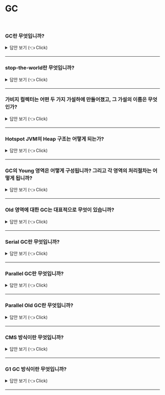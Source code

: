 # GC
<br>

### GC란 무엇입니까? 

<details>
   <summary> 답안 보기 (👈 Click)</summary>
<br />

+ 더 이상 참조되지 않는 객체를 모아서 정리하는 것을 의미합니다. 
</details>

-----------------------

### stop-the-world란 무엇입니까? 

<details>
   <summary> 답안 보기 (👈 Click)</summary>
<br />
[참고: https://d2.naver.com/helloworld/1329] 
   
+ stop-the-world란, GC를 실행하기 위해 JVM이 애플리케이션 실행을 멈추는 것을 의미합니다. <br>
  stop-the-world가 발생하면 GC를 실행하는 쓰레드를 제외한 나머지 쓰레드는 모두 작업을 멈춥니다. <br>
  GC 작업을 완료한 이후에야 중단했던 작업을 다시 시작합니다. <br> 
  어떤 GC 알고리즘을 사용하더라도 stop-the-world는 발생합니다. <br>
  대개의 경우 GC 튜닝이란 이 stop-the-world 시간을 줄이는 것입니다.  
</details>

-----------------------

### 가비지 컬렉터는 어떤 두 가지 가설하에 만들어졌고, 그 가설의 이름은 무엇인가? 

<details>
   <summary> 답안 보기 (👈 Click)</summary>
<br />
[참고: https://d2.naver.com/helloworld/1329] 
   
+ (1) 대부분의 객체는 금방 접근 불가능 상태(unreachable)가 됩니다. <br>
  (2) 오래된 객체에서 젊은 객체로의 참조는 아주 적게 존재합니다. <br>
  이러한 가설을 'weak generational hypothesis'라고 합니다. <br>
  이 가설의 장점을 최대한 살리기 위해서 HotSpot JVM에서는 크게 2개로 물리적 공간을 나누었습니다. <br>
  둘로 나눈 공간이 Young 영역과 Old영역입니다. <br> 
</details>

-----------------------

### Hotspot JVM의 Heap 구조는 어떻게 되는가? 

<details>
   <summary> 답안 보기 (👈 Click)</summary>
<br />
[참고: JVM Performance Optimizing p.20~21] 
   
+ HotSpot JVM의 Heap 구조에 대해 알아보고자 한다. <br> 
  HotSpot JVM은 익히 알려져 있듯이 크게 Young Generation과 Old Generation으로 나누어져 있다. <br> 
  
  Young Generation은 Eden 영역과 Survivor 영역으로 구성되는데, <br> 
  Eden 영역은 Object가 Heap에 최초로 할당되는 장소이며, Eden 영역이 꽉 차게 되면 Object의 참조 여부를 따져 <br> 
  만약 참조가 되어 있는 Live Object이며 Survivor 영역으로 넘기고, 참조가 끊어진 Garbage Object이면 그냥 남겨 놓는다. <br> 
  모든 Live Object가 Survivor 영역으로 넘어가면 Eden 영역을 모두 청소(Scanvenge)한다. <br> 
   
  Survivor 영역은 말 그대로 Eden 영역에서 살아남은 Object들이 잠시 머무르는 곳이다. <br> 
  이 Survivor 영역은 두 개로 구성되는데(Survivor1, Survivor2) Live Object를 대피시킬 때는, 하나의 Survivor 영역만 사용하게 된다. <br> 
  이러한 전반의 과정을 Minor GC라고 한다. <br> 
  자세한 사항은 Garbage Collection 부분에서 상세히 다루기로 한다. <br> 
   
  Young Generation에서 Live Object로 오래 살아남아 성숙된 Object는 Old Generation으로 이동하게 된다. <br> 
  여기서 성숙된 Object란 의미는 애플리케이션에서 특정 회수 이상 참조되어 기준 Age를 초과한 Object를 말한다. <br> 
  
  Old Generation 영역은 새로 Heap에 할당되는 Object가 들어오는 것이 아니라, <br> 
  비교적 오랫동안 참조가 되어 이용되고 있고, 앞으로도 계속 사용될 확률이 높은 Object들을 저장하는 영역이다. <br> 
  이러한 Promotion 과정 중 Old Generation의 메모리도 충분하지 않으면 해당 영역에도 GC가 발생하는데 <br>
  이를 가리켜 Full GC(Major GC)라고 한다. <br> 
   
  Perm 영역은 보통 Class의 Meta 정보나 Method의 Meta 정보, STatic 변수와 상수 정보들이 저장되는 공간으로 <br> 
  흔히 메타데이터 저장 영역이라고도 한다. <br> 
  이 영역은 Java 8 부터는 Native 영역으로 이동하여 Metaspace 영역으로 변경되었다. <br>
  (다만, 기존 Perm 영역에 존재하던 Static Object는 Heap 영역으로 옮겨져서 GC의 대상이 최대한 될 수 있도록 하였다.) <br> 
   
  현재 가장 많이 사용중인 Java 7과 최신 Java8의 구조적인 측면에서 변경 사항을 중심으로 좀 더 비교 설명하고자 한다. <br> 
  
  최근 Java 8에서 JVM 메모리 구조적인 개선 사항으로 Perm 영역이 아닌 Metaspace 영역으로 전환되고, 기존 Perm 영역은 사라지게 되었다. <br> 
  Metaspace 영역은 Heap이 아닌 Native 메모리 영역으로 취급하게 된다. <br>
  (Heap 영역은 JVM에 의해 관리된 영역이며, Native 메모리는 OS레벨에서 관리하는 영역으로 구분된다.) <br> 
  Metaspace가 Native 메모리를 이용함으로써 개발자는 영역 확보의 상한을 크게 의식할 필요가 없어지게 되었다. <br>  
  
   
</details>

-----------------------


### GC의 Young 영역은 어떻게 구성됩니까? 그리고 각 영역의 처리절차는 어떻게 됩니까?

<details>
   <summary> 답안 보기 (👈 Click)</summary>
<br />
[참고: https://d2.naver.com/helloworld/1329] 
   
+ Young 영역은 3개의 영역으로 나뉘는데, 하나의 Eden 영역과 두 개의 Survivor 영역으로 나뉩니다. <br> 
  각 영역의 처리절차를 순서에 따라 기술하면 다음과 같습니다. <br> 
  
  1) 새로 생성한 대부분의 객체는 Eden 영역에 위치합니다. <br> 
  2) Eden 영역에서 GC가 한 번 발생한 후, 살아남은 객체는 Survivor 영역 중 하나로 이동합니다. <br> 
  3) Eden 영역에서 GC가 발생하면, 이미 살아남은 객체가 존재하는 Survivor 영역으로 객체가 계속 쌓입니다. <br> 
  4) 하나의 Survivor 영역이 가득 차게 되면, 그 중에서 살아남은 객체를 다른 Survivor 영역으로 이동합니다. <br> 
     그리고 가득찬 Survivor 영역은 아무 데이터도 없는 상태가 됩니다 <br>
  5) 이 과정을 반복하다가 계속해서 살아 남아 있는 객체는 Old 영역으로 이동합니다. 
  
  이 절차를 확인해보면 알겠지만, Survivor 영역 중 한 영역은 반드시 비어 있는 상태로 남아 있어야 합니다. <br> 
  만약 두 Survivor 영역에 모두 데이터가 존재하거나, 두 영역 모두 사용량이 0이라면, <br>
  여러분의 시스템은 정상적인 상황이 아니라고 생각하면 됩니다. 
</details>

-----------------------


### Old 영역에 대한 GC는 대표적으로 무엇이 있습니까?

<details>
   <summary> 답안 보기 (👈 Click)</summary>
<br />
[참고: https://d2.naver.com/helloworld/1329] 
   
+ Serial GC, Parellel GC, Parellel Old GC, CMS(Concurrent Mark&Sweep) GC, G1 GC가 있습니다. 
</details>

-----------------------

### Serial GC란 무엇입니까?

<details>
   <summary> 답안 보기 (👈 Click)</summary>
<br />
[참고: https://d2.naver.com/helloworld/1329] 
   
+ Serial GC는 Young 영역에서의 GC는 앞 절에서 설명한 방식을 사용합니다. <br> 
  Old 영역의 GC는 mark-sweep-compact라는 알고리즘을 사용합니다. <br> 
  이 알고리즘의 첫 단계는 Old 영역에 살아 있는 객체를 식별(Mark)하는 것입니다. <br> 
  그 다음에는 힙(heap)의 앞 부분부터 확인하여 살아 있는 것만 남깁니다. (Sweep) <br>
  마지막 단계에서는 각 객체들이 연속되게 쌓이도록 <br>
  힙의 가장 앞부분부터 채워서 객체가 존재하는 부분과 객체가 없는 부분으로 나눕니다. <br> 
  
  Serial GC는 적은 메모리와 CPU 코어 개수가 적을 때 적합한 방식입니다. <br> 
</details>

-----------------------

### Parallel GC란 무엇입니까?

<details>
   <summary> 답안 보기 (👈 Click)</summary>
<br />
[참고: https://d2.naver.com/helloworld/1329] 
   
+ Parallel GC는 Serial GC와 기본적인 알고리즘은 같습니다. <br> 
  그러나 Serial GC는 GC를 처리하는 스레드가 하나인 것에 비해, <br> 
  Parallel GC는 GC를 처리하는 쓰레드가 여러 개 입니다. <br> 
  그렇기 때문에 Parallel GC는 메모리가 충분하고, 코어의 개수가 많을 때 유리합니다. <br> 
  Parallel GC는 Throughput GC라고도 부릅니다. 
  
</details>

-----------------------

### Parallel Old GC란 무엇입니까?

<details>
   <summary> 답안 보기 (👈 Click)</summary>
<br />
[참고: https://d2.naver.com/helloworld/1329] 
   
+ Parallel Old GC는 JDK 5 update 6부터 제공한 GC 방식입니다. <br> 
  앞서 설명한 Parallel GC와 비교하여 Old 영역의 GC 알고리즘만 다릅니다. <br>
  이 방식은 Mark-Summary-Compaction 단계를 거칩니다. <br> 
  
  Summary 단계는 앞서 GC를 수행한 영역에 대해서 별도로 살아 있는 객체를 식별한다는 점에서 <br> 
  Mark-Sweep-Compaction 알고리즘의 Sweep 단계와 다르며,약간 더 복잡한 단계를 거칩니다. <br> 
</details>

-----------------------

### CMS 방식이란 무엇입니까?

<details>
   <summary> 답안 보기 (👈 Click)</summary>
<br />
[참고: https://d2.naver.com/helloworld/1329] 
  ![image](https://user-images.githubusercontent.com/8718430/205602525-ef16ef0b-2740-40b0-b769-00bb779e26c0.png)

+ CMS GC는 초기 Initial Mark 단계에서는 클래스 로더에서 가장 가까운 객체 중 살아 있는 객체만 찾는 것으로 끝냅니다. <br> 
  따라서 멈추는 시간은 매우 짤습니다. <br>
  그리고 Concurrent Mark 단계에서는 방금 살아있다고 확인한 객체에서 참조하고 있는 객체들을 따라가면서 확인한다. <br> 
  이 단계의 특징은 다른 스레드가 실행 중인 상태에서 동시에 진행된다는 것이다. <br> 
  
  그 다음 Remark 단계에서는 Concurrent Mark 단계에서 새로 추가되거나 참조가 끊긴 객체를 확인한다. <br> 
  마지막으로 Concurrent Sweep 단계에서는 쓰레기를 정리하는 작업을 실행한다. <br> 
  이 작업도 다른 스레드가 실행되고 있는 상황에서 진행한다. <br> 
  
  이러한 단계로 진행되는 GC 방식이기 때문에 stop-the-world 시간이 매우 짧다. <br> 
  모든 애플리케이션의 응답 속도가 매우 중요할 때, CMS GC를 사용하며, Low Latency GC라고도 부른다. <br> 
  
  그런데 CMS GC는 stop-the-world 시간이 짧다는 장점에 반해 다음과 같은 단점이 존재한다. <br> 
  (1) 다른 GC 방식보다 메모리와 CPU를 더 많이 사용한다. 
  (2) Compaction 단계가 기본적으로 제공되지 않는다. 
  
  따라서 CMS GC를 사용할 때에는 신중히 검토한 후에 사용해야 한다. <br> 
  그리고 조각난 메모리가 많아 Compaction 작업을 실행하면 <br> 
  다른 GC 방식의 stop-the-world 시간보다 stop-the-world 시간이 더 길기 때문에 <br>
  Compaction 작업이 얼마나 자주, 오랫동안 수행되는지 확인해야 한다. 
</details>

-----------------------


### G1 GC 방식이란 무엇입니까?

<details>
   <summary> 답안 보기 (👈 Click)</summary>
<br />
[참고: https://d2.naver.com/helloworld/1329] 
  ![image](https://user-images.githubusercontent.com/8718430/205602525-ef16ef0b-2740-40b0-b769-00bb779e26c0.png)

+ G1 GC는 바둑판의 각 영역에 객체를 할당하고 GC를 실행한다. <br> 
  그러다가, 해당 영역이 꽉 차면 다른 영역에서 객체를 할당하고 GC를 실행한다. <br> 
  즉, 지금까지 설명한 Young의 세 가지 영역에서 데이터가 Old영역으로 이동하는 단계가 <br>
  사라진 GC 방식이라고 이해하면 된다. <br>
  G1 GC는 장기적으로 말도 많고 탈도 많은 CMS GC를 대체하기 위해서 만들어졌다. <br> 
  
  G1 GC의 가장 큰 장점은 성능이다. 지금까지 설명한 어떤 GC 방식보다도 빠르다. 
</details>

-----------------------
